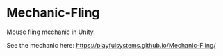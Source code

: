 # Mechanic-Fling
 Mouse fling mechanic in Unity.
 
 See the mechanic here: https://playfulsystems.github.io/Mechanic-Fling/
